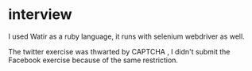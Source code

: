 # interview
I used Watir as a ruby language, it runs with selenium webdriver as well.

The twitter exercise was thwarted by CAPTCHA , I didn't submit the Facebook exercise because of the same restriction.
